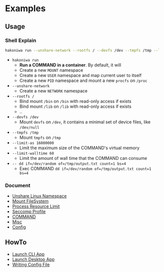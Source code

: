 # Examples

## Usage

### Shell Explain

```sh
hakoniwa run --unshare-network --rootfs / --devfs /dev --tmpfs /tmp --limit-walltime 60 -- dd if=/dev/random of=/tmp/output.txt count=1 bs=4
```

- `hakoniwa run`
  - **Run a COMMAND in a container**. By default, it will
  - Create a new `MOUNT` namespace
  - Create a new `USER` namespace and map current user to itself
  - Create a new `PID` namespace and mount a new `procfs` on `/proc`
- `--unshare-network`
  - Create a new `NETWORK` namespace
- `--rootfs /`
  - Bind mount `/bin` on `/bin` with read-only access if exists
  - Bind mount `/lib` on `/lib` with read-only access if exists
  - ..
- `--devfs /dev`
  - Mount `devfs` on `/dev`, it contains a minimal set of device files, like `/dev/null`
- `--tmpfs /tmp`
  - Mount `tmpfs` on `/tmp`
- `--limit-as 16000000`
  - Limit the maximum size of the COMMAND's virtual memory
- `--limit-walltime 60`
  - Limit the amount of wall time that the COMMAND can consume
- `-- dd if=/dev/random of=/tmp/output.txt count=1 bs=4`
  - Exec COMMAND `dd if=/dev/random of=/tmp/output.txt count=1 bs=4`

### Document

- [Unshare Linux Namespace](./usage-unshare.md)
- [Mount FileSystem](./usage-mount.md)
- [Process Resource Limit](./usage-limit.md)
- [Seccomp Profile](./usage-seccomp.md)
- [COMMAND](./usage-command.md)
- [Misc](./usage-misc.md)
- [Config](./usage-config.md)

## HowTo

- [Launch CLI App](./howto-launch-cli-app.md)
- [Launch Desktop App](./howto-launch-desktop-app.md)
- [Writing Config File](./howto-writing-config-file.md)
